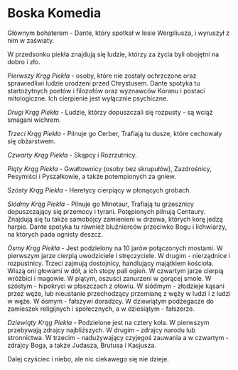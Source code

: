 # Boska Komedia

Głównym bohaterem - Dante, który spotkał w lesie Wergiliusza, i wyruszył z nim w zaświaty.

W przedsonku piekła znajdują się ludzie, którzy za życia byli obojętni na dobro i zło.

*Pierwszy Krąg Piekła* - osoby, które nie zostały ochrzczone oraz sprawiedliwi ludzie urodzeni przed Chrystusem. Dante spotyka tu startożytnych poetów i filozofów oraz wyznawców Koranu i postaci mitologiczne. Ich cierpienie jest wyłącznie psychiczne.

*Drugi Krąg Piekła* - Ludzie, którzy dopuszczali się rozpusty - są wciąż smagani wichrem.

*Trzeci Krąg Piekła* - Pilnuje go Cerber, Trafiają tu dusze, które cechowały się obżarstwem.

*Czwarty Krąg Piekła* - Skąpcy i Rozrzutnicy.

*Piąty Krąg Piekła* - Gwałtownicy (osoby bez skrupułów), Zazdrośnicy, Pesymiści i Pyszałkowie, a także potempionych za gniew.

*Szósty Krąg Piekła* - Heretycy cierpiący w płonących grobach.

*Siódmy Krąg Piekła* - Pilnuje go Minotaur, Trafiają tu grzesznicy dopuszczający się przemocy i tyrani. Potępionych pilnują Centaury. Znajdują się tu także samobójcy zamienieni w drzewa, których korę jedzą harpie. Dante spotyka tu również bluźnierców przeciwko Bogu i lichwiarzy, na których pada ognisty deszcz. 

*Ósmy Krąg Piekła* - Jest podzielony na 10 jarów połączonych mostami. W pierwszym jarze cierpią uwodziciele i stręczyciele. W drugim - nierządnice i rozpustnicy. Trzeci zajmują dostojnicy, handlujący majątkiem kościoła. Wiszą oni głowami w dół, a ich stopy pali ogień. W czwartym jarze cierpią wróżbici i magowie. W piątym, oszuści zanurzeni w gorącej smole. W szóstym - hipokryci w płaszczach z ołowiu. W siódmym - złodzieje kąsani przez węże, lub nieustanie przechodzący przemianę z węży w ludzi i z ludzi w węże. W ósmym - fałszywi doradzcy. W dziewiątym podżegacze do zamieszek religijnych i społecznych, a w dziesiątym - fałszerze.

*Dziewiąty Krąg Piekła* - Podzielone jest na cztery koła. W pierwszym przebywają zdrajcy najbliższych. W drugim - zdrajcy narodu lub stronnictwa. W trzecim - nadużywający czyjegoś zauwania a w czwartym - zdrajcy Boga, a także Judasza, Brutusa i Kasjusza.

Dalej czyściec i niebo, ale nic ciekawego się nie dzieje.
